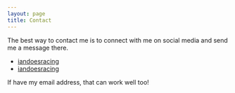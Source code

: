 ```yaml
---
layout: page
title: Contact
---
```


The best way to contact me is to connect with me on social media and send me a message there.

* [<i class="fab fa-facebook"></i> iandoesracing](https://fb.me/iandoesracing)
* [<i class="fab fa-instagram"></i> iandoesracing](https://instagram.com/iandoesracing)

If have my email address, that can work well too!